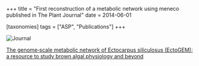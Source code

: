 +++
title = "First reconstruction of a metabolic network using meneco published in The Plant Journal"
date = 2014-06-01

[taxonomies]
tags = ["ASP", "Publications"]
+++

![Journal](https://wol-prod-cdn.literatumonline.com/cms/attachment/3df80d89-6f18-4e7f-a431-afca8dcc03e9/tpj.2014.80.issue-2.cover.jpg)

[The genome‐scale metabolic network of Ectocarpus siliculosus (EctoGEM): a resource to study brown algal physiology and beyond ](https://onlinelibrary.wiley.com/doi/abs/10.1111/tpj.12627)
